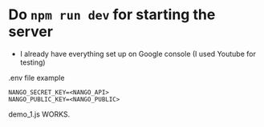 # Do `npm run dev` for starting the server

- I already have everything set up on Google console (I used Youtube for testing)

.env file example

```
NANGO_SECRET_KEY=<NANGO_API>
NANGO_PUBLIC_KEY=<NANGO_PUBLIC>
```

demo_1.js WORKS.
